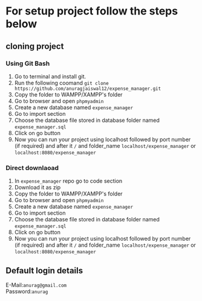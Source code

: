 # For setup project follow the steps below

## cloning project 

### Using Git Bash
1. Go to terminal and install git.
2. Run the following coomand
   `git clone https://github.com/anuragjaiswal12/expense_manager.git`
3. Copy the folder to WAMPP/XAMPP's folder
4. Go to browser and open `phpmyadmin`
5. Create a new database named `expense_manager`
6. Go to import section
7. Choose the database file stored in database folder named `expense_manager.sql`
8. Click on go button
9. Now you can run your project using localhost followed by port number (if required) and after it `/` and folder_name
    `localhost/expense_manager` or `localhost:8080/expense_manager`

### Direct downlaoad
1. In `expense_manager` repo go to code section
2. Download it as zip
3. Copy the folder to WAMPP/XAMPP's folder
4. Go to browser and open `phpmyadmin`
5. Create a new database named `expense_manager`
6. Go to import section
7. Choose the database file stored in database folder named `expense_manager.sql`
8. Click on go button
9. Now you can run your project using localhost followed by port number (if required) and after it `/` and folder_name
    `localhost/expense_manager` or `localhost:8080/expense_manager`

## Default login details

E-Mail:`anurag@gmail.com`  
Password:`anurag`
